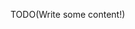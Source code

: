 <!--Title:Running the Documentation Website Locally-->
<!--Url:running-->

TODO(Write some content!)
